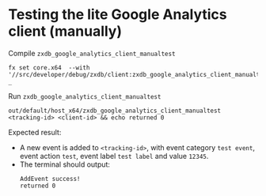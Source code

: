 # Testing the lite Google Analytics client (manually)
Compile `zxdb_google_analytics_client_manualtest`
```
fx set core.x64  --with '//src/developer/debug/zxdb/client:zxdb_google_analytics_client_manualtest(//build/toolchain:host_x64)'
_
```

Run `zxdb_google_analytics_client_manualtest`
```
out/default/host_x64/zxdb_google_analytics_client_manualtest <tracking-id> <client-id> && echo returned 0
```

Expected result:
- A new event is added to `<tracking-id>`, with event category `test event`,
  event action `test`, event label `test label` and value `12345`.
- The terminal should output:
  ```
  AddEvent success!
  returned 0
  ```
